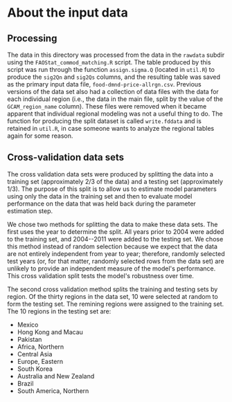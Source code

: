 # About the input data

## Processing

The data in this directory was processed from the data in the
`rawdata` subdir using the `FAOStat_commod_matching.R` script.  The
table produced by this script was run through the function
`assign.sigma.Q` (located in `util.R`) to produce the `sig2Qn` and
`sig2Qs` columns, and the resulting table was saved as the primary
input data file, `food-dmnd-price-allrgn.csv`.  Previous versions of
the data set also had a collection of data files with the data for
each individual region (i.e., the data in the main file, split by the
value of the `GCAM_region_name` column).  These files were removed
when it became apparent that individual regional modeling was not a
useful thing to do.  The function for producing the split dataset is
called `write.fddata` and is retained in `util.R`, in case someone
wants to analyze the regional tables again for some reason.

## Cross-validation data sets

The cross validation data sets were produced by splitting the data
into a training set (approximately 2/3 of the data) and a testing set
(approximately 1/3).  The purpose of this split is to allow us to
estimate model parameters using only the data in the training set and
then to evaluate model performance on the data that was held back
during the parameter estimation step.

We chose two methods for splitting the data to make these data sets.
The first uses the year to determine the split.  All years prior to
2004 were added to the training set, and 2004--2011 were added to the
testing set.  We chose this method instead of random selection because
we expect that the data are not entirely independent from year to
year; therefore, randomly selected test years (or, for that matter,
randomly selected rows from the data set) are unlikely to provide
an independent measure of the model's performance.  This cross
validation split tests the model's robustness over time.

The second cross validation method splits the training and testing
sets by region.  Of the thirty regions in the data set, 10 were
selected at random to form the testing set.  The remining regions were
assigned to the training set.  The 10 regions in the testing set are:  
* Mexico
* Hong Kong and Macau
* Pakistan
* Africa, Northern
* Central Asia
* Europe, Eastern
* South Korea
* Australia and New Zealand
* Brazil
* South America, Northern  


